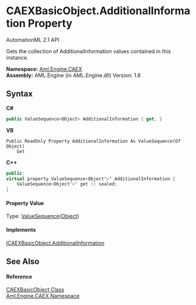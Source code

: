 # CAEXBasicObject.AdditionalInformation Property 
AutomationML 2.1 API 

Gets the collection of AdditionalInformation values contained in this instance.

**Namespace:**&nbsp;<a href="N_Aml_Engine_CAEX">Aml.Engine.CAEX</a><br />**Assembly:**&nbsp;AML.Engine (in AML.Engine.dll) Version: 1.6

## Syntax

**C#**<br />
``` C#
public ValueSequence<Object> AdditionalInformation { get; }
```

**VB**<br />
``` VB
Public ReadOnly Property AdditionalInformation As ValueSequence(Of Object)
	Get
```

**C++**<br />
``` C++
public:
virtual property ValueSequence<Object^>^ AdditionalInformation {
	ValueSequence<Object^>^ get () sealed;
}
```


#### Property Value
Type: <a href="T_Aml_Engine_CAEX_ValueSequence_1">ValueSequence</a>(<a href="https://docs.microsoft.com/dotnet/api/system.object" target="_parent" rel="noopener noreferrer">Object</a>)

#### Implements
<a href="P_Aml_Engine_CAEX_ICAEXBasicObject_AdditionalInformation">ICAEXBasicObject.AdditionalInformation</a><br />

## See Also


#### Reference
<a href="T_Aml_Engine_CAEX_CAEXBasicObject">CAEXBasicObject Class</a><br /><a href="N_Aml_Engine_CAEX">Aml.Engine.CAEX Namespace</a><br />